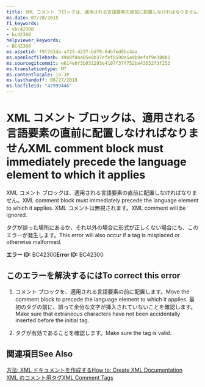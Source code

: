 ```yaml
---
title: XML コメント ブロックは、適用される言語要素の直前に配置しなければなりません
ms.date: 07/20/2015
f1_keywords:
- vbc42300
- bc42300
helpviewer_keywords:
- BC42300
ms.assetid: f9f7d1da-a723-4237-bd78-6db7ed8bc4aa
ms.openlocfilehash: 4988fda485e0b37efef8598a5a9b9efaf9e380b1
ms.sourcegitcommit: e614e0f3b031293e4107f37f752be43652f3f253
ms.translationtype: MT
ms.contentlocale: ja-JP
ms.lasthandoff: 08/27/2018
ms.locfileid: "42999446"
---
```

# <a name="xml-comment-block-must-immediately-precede-the-language-element-to-which-it-applies"></a><span data-ttu-id="9d750-102">XML コメント ブロックは、適用される言語要素の直前に配置しなければなりません</span><span class="sxs-lookup"><span data-stu-id="9d750-102">XML comment block must immediately precede the language element to which it applies</span></span>
<span data-ttu-id="9d750-103">XML コメント ブロックは、適用される言語要素の直前に配置しなければなりません。</span><span class="sxs-lookup"><span data-stu-id="9d750-103">XML comment block must immediately precede the language element to which it applies.</span></span> <span data-ttu-id="9d750-104">XML コメントは無視されます。</span><span class="sxs-lookup"><span data-stu-id="9d750-104">XML comment will be ignored.</span></span>  
  
 <span data-ttu-id="9d750-105">タグが誤った場所にあるか、それ以外の場合に形式が正しくない場合にも、このエラーが発生します。</span><span class="sxs-lookup"><span data-stu-id="9d750-105">This error will also occur if a tag is misplaced or otherwise malformed.</span></span>  
  
 <span data-ttu-id="9d750-106">**エラー ID:** BC42300</span><span class="sxs-lookup"><span data-stu-id="9d750-106">**Error ID:** BC42300</span></span>  
  
## <a name="to-correct-this-error"></a><span data-ttu-id="9d750-107">このエラーを解決するには</span><span class="sxs-lookup"><span data-stu-id="9d750-107">To correct this error</span></span>  
  
1.  <span data-ttu-id="9d750-108">コメント ブロックを、適用される言語要素の前に配置します。</span><span class="sxs-lookup"><span data-stu-id="9d750-108">Move the comment block to precede the language element to which it applies.</span></span> <span data-ttu-id="9d750-109">最初のタグの前に、誤って余分な文字が挿入されていないことを確認します。</span><span class="sxs-lookup"><span data-stu-id="9d750-109">Make sure that extraneous characters have not been accidentally inserted before the initial tag.</span></span>  
  
2.  <span data-ttu-id="9d750-110">タグが有効であることを確認します。</span><span class="sxs-lookup"><span data-stu-id="9d750-110">Make sure the tag is valid.</span></span>  
  
## <a name="see-also"></a><span data-ttu-id="9d750-111">関連項目</span><span class="sxs-lookup"><span data-stu-id="9d750-111">See Also</span></span>  
 [<span data-ttu-id="9d750-112">方法: XML ドキュメントを作成する</span><span class="sxs-lookup"><span data-stu-id="9d750-112">How to: Create XML Documentation</span></span>](../../visual-basic/programming-guide/program-structure/how-to-create-xml-documentation.md)  
 [<span data-ttu-id="9d750-113">XML のコメント用タグ</span><span class="sxs-lookup"><span data-stu-id="9d750-113">XML Comment Tags</span></span>](../../visual-basic/language-reference/xmldoc/index.md)
